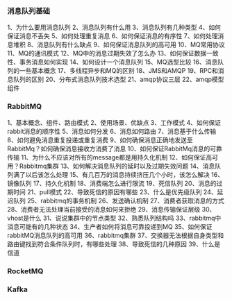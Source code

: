 ### 消息队列基础
1、为什么要用消息队列
2、消息队列有什么用
3、消息队列有几种类型
4、如何保证消息不丢失
5、如何处理重复消息
6、如何保证消息的有序性
7、如何处理消息堆积
8、消息队列有什么缺点
9、如何保证消息队列的高可用
10、MQ常用协议
11、MQ的通讯模式
12、MQ中的消息过期失效了怎么办
13、如何保证数据一致性、事务消息如何实现
14、如何设计一个消息队列
15、MQ选型比较
16、消息队列的一些基本概念
17、多线程异步和MQ的区别
18、JMS和AMQP
19、RPC和消息队列的区别
20、分布式消息队列技术选型
21、amqp协议三层
22、amqp模型组件

### RabbitMQ
1、基本概念、组件、路由模式
2、使用场景、优缺点
3、工作模式
4、如何保证rabbit消息的顺序性
5、消息如何分发
6、消息如何路由
7、消息基于什么传输
8、如何避免消息重复投递或重复消费
9、如何确保消息正确地发送至RabbitMq？如何确保消息接收方消费了消息
10、如何保证RabbitMq消息的可靠传输
11、为什么不应该对所有的message都是用持久化机制
12、如何保证高可用？Rabbitmq集群
13、如何解决消息队列的延时以及过期失效问题
14、消息队列满了以后该怎么处理
15、有几百万的消息持续挤压几个小时，该怎么解决
16、镜像队列
17、持久化机制
18、消费端怎么进行限流
19、死信队列
20、消息的过期时间
21、pull模式
22、导致死信的原因有哪些
23、什么是优先级队列
24、延迟队列
25、rabbitmq的事务机制
26、发送确认机制
27、消费者获取消息的方式
28、消费者无法处理当前接受的消息如何来拒绝
29、消息传输保证层级
30、vhost是什么
31、说说集群中的节点类型
32、熟悉队列结构吗
33、rabbitmq中消息可能有的几种状态
34、生产者如何将消息可靠投递到MQ
35、如何保证rabbitMQ消息队列的高可用
36、rabbitmq集群
37、交换器无法根据自身类型和路由键找到符合条件队列时，有哪些处理
38、导致死信的几种原因
39、什么是信道






### RocketMQ




### Kafka



